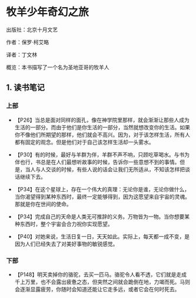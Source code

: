 # 牧羊少年奇幻之旅

出版社：北京十月文艺

作者：保罗·柯艾略

译者：丁文林

概览：本书描写了一个名为圣地亚哥的牧羊人

## 1. 读书笔记

### 上部

+ 【P26】当总是面对同样的面孔，像在神学院里那样，就会渐渐让那些人成为生活的一部分。而由于他们是你生活的一部分，当然就想改变你的生活。如果你不像他们所期望的那样，他们就会不高兴。因为，对于该怎样生活，所有人都有固定的观念。但是他们对于自己该怎样生活却一头雾水。

+ 【P30】有的时候，最好与羊群为伴，羊群不声不响，只顾吃草喝水。与书为伴也行，书总是在人们最想听故事的时候，告诉你一些意想不到的事情。但是，当人与人交谈的时候，有些人说的话会让我们无所适从，不知该怎样把谈话继续下去。

+ 【P34】在这个星球上，存在一个伟大的真理：无论你是谁，无论你做什么，当你渴望得到某种东西时，最终一定能够得到，因为这愿望来自宇宙的灵魂。那就是你在世间的使命。

+ 【P34】完成自己的天命是人类无可推辞的义务。万物皆为一物。当你想要某种东西时，整个宇宙会合力祝你实现愿望。

+ 【P40】对她来说，生活日复一日，天天如此。实际上，每天都一成不变，是因为人们已经失去了对美好事物的敏锐感觉。

### 下部

+ 【P148】明天卖掉你的骆驼，去买一匹马。骆驼令人看不透，它们就是走成千上万里，也不会露出疲惫之态，但突然之间就会跪倒在地，力竭而死。马则会逐渐显露疲劳，你随时会知道还能让它走多远，或者它会在何时死去。

